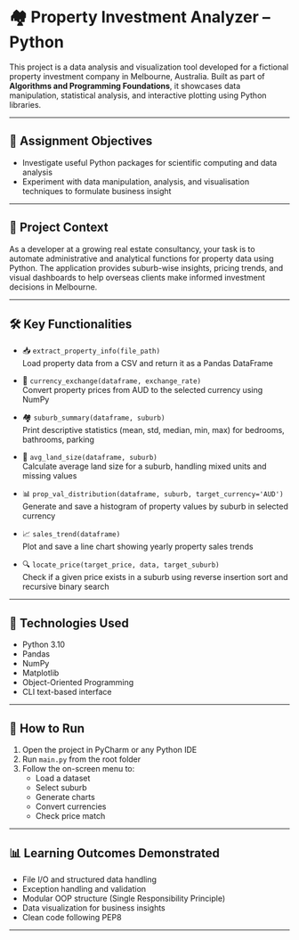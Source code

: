 # 🏘️ Property Investment Analyzer – Python 

This project is a data analysis and visualization tool developed for a fictional property investment company in Melbourne, Australia.
Built as part of **Algorithms and Programming Foundations**, it showcases data manipulation, statistical analysis, and interactive plotting using Python libraries.

---

## 🎯 Assignment Objectives

- Investigate useful Python packages for scientific computing and data analysis  
-  Experiment with data manipulation, analysis, and visualisation techniques to formulate business insight

---

## 🧾 Project Context

As a developer at a growing real estate consultancy, your task is to automate administrative and analytical functions for property data using Python. The application provides suburb-wise insights, pricing trends, and visual dashboards to help overseas clients make informed investment decisions in Melbourne.

---

## 🛠 Key Functionalities

- 📥 `extract_property_info(file_path)`  
  Load property data from a CSV and return it as a Pandas DataFrame

- 💱 `currency_exchange(dataframe, exchange_rate)`  
  Convert property prices from AUD to the selected currency using NumPy

- 🏘️ `suburb_summary(dataframe, suburb)`  
  Print descriptive statistics (mean, std, median, min, max) for bedrooms, bathrooms, parking

- 📏 `avg_land_size(dataframe, suburb)`  
  Calculate average land size for a suburb, handling mixed units and missing values

- 📊 `prop_val_distribution(dataframe, suburb, target_currency='AUD')`  
  Generate and save a histogram of property values by suburb in selected currency

- 📈 `sales_trend(dataframe)`  
  Plot and save a line chart showing yearly property sales trends

- 🔍 `locate_price(target_price, data, target_suburb)`  
  Check if a given price exists in a suburb using reverse insertion sort and recursive binary search

---

## 🧰 Technologies Used

- Python 3.10
- Pandas
- NumPy
- Matplotlib
- Object-Oriented Programming
- CLI text-based interface

---


## 🚀 How to Run

1. Open the project in PyCharm or any Python IDE  
2. Run `main.py` from the root folder  
3. Follow the on-screen menu to:
   - Load a dataset
   - Select suburb
   - Generate charts
   - Convert currencies
   - Check price match

---

## 📊 Learning Outcomes Demonstrated

- File I/O and structured data handling
- Exception handling and validation
- Modular OOP structure (Single Responsibility Principle)
- Data visualization for business insights
- Clean code following PEP8

---




